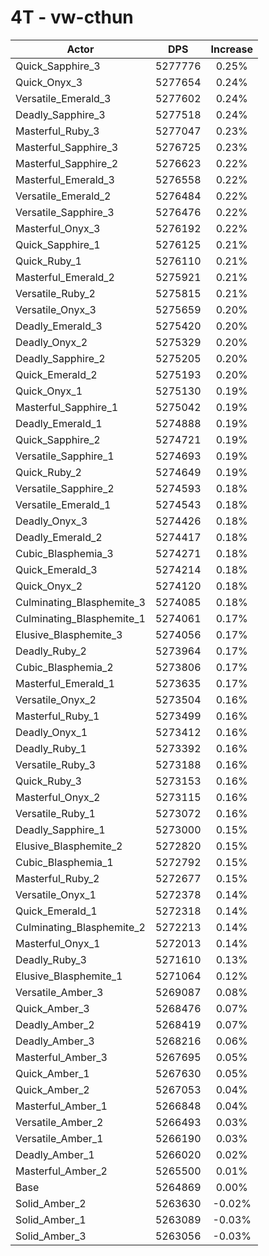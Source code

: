 # 4T - vw-cthun
| Actor | DPS | Increase |
|---|:---:|:---:|
|Quick_Sapphire_3|5277776|0.25%|
|Quick_Onyx_3|5277654|0.24%|
|Versatile_Emerald_3|5277602|0.24%|
|Deadly_Sapphire_3|5277518|0.24%|
|Masterful_Ruby_3|5277047|0.23%|
|Masterful_Sapphire_3|5276725|0.23%|
|Masterful_Sapphire_2|5276623|0.22%|
|Masterful_Emerald_3|5276558|0.22%|
|Versatile_Emerald_2|5276484|0.22%|
|Versatile_Sapphire_3|5276476|0.22%|
|Masterful_Onyx_3|5276192|0.22%|
|Quick_Sapphire_1|5276125|0.21%|
|Quick_Ruby_1|5276110|0.21%|
|Masterful_Emerald_2|5275921|0.21%|
|Versatile_Ruby_2|5275815|0.21%|
|Versatile_Onyx_3|5275659|0.20%|
|Deadly_Emerald_3|5275420|0.20%|
|Deadly_Onyx_2|5275329|0.20%|
|Deadly_Sapphire_2|5275205|0.20%|
|Quick_Emerald_2|5275193|0.20%|
|Quick_Onyx_1|5275130|0.19%|
|Masterful_Sapphire_1|5275042|0.19%|
|Deadly_Emerald_1|5274888|0.19%|
|Quick_Sapphire_2|5274721|0.19%|
|Versatile_Sapphire_1|5274693|0.19%|
|Quick_Ruby_2|5274649|0.19%|
|Versatile_Sapphire_2|5274593|0.18%|
|Versatile_Emerald_1|5274543|0.18%|
|Deadly_Onyx_3|5274426|0.18%|
|Deadly_Emerald_2|5274417|0.18%|
|Cubic_Blasphemia_3|5274271|0.18%|
|Quick_Emerald_3|5274214|0.18%|
|Quick_Onyx_2|5274120|0.18%|
|Culminating_Blasphemite_3|5274085|0.18%|
|Culminating_Blasphemite_1|5274061|0.17%|
|Elusive_Blasphemite_3|5274056|0.17%|
|Deadly_Ruby_2|5273964|0.17%|
|Cubic_Blasphemia_2|5273806|0.17%|
|Masterful_Emerald_1|5273635|0.17%|
|Versatile_Onyx_2|5273504|0.16%|
|Masterful_Ruby_1|5273499|0.16%|
|Deadly_Onyx_1|5273412|0.16%|
|Deadly_Ruby_1|5273392|0.16%|
|Versatile_Ruby_3|5273188|0.16%|
|Quick_Ruby_3|5273153|0.16%|
|Masterful_Onyx_2|5273115|0.16%|
|Versatile_Ruby_1|5273072|0.16%|
|Deadly_Sapphire_1|5273000|0.15%|
|Elusive_Blasphemite_2|5272820|0.15%|
|Cubic_Blasphemia_1|5272792|0.15%|
|Masterful_Ruby_2|5272677|0.15%|
|Versatile_Onyx_1|5272378|0.14%|
|Quick_Emerald_1|5272318|0.14%|
|Culminating_Blasphemite_2|5272213|0.14%|
|Masterful_Onyx_1|5272013|0.14%|
|Deadly_Ruby_3|5271610|0.13%|
|Elusive_Blasphemite_1|5271064|0.12%|
|Versatile_Amber_3|5269087|0.08%|
|Quick_Amber_3|5268476|0.07%|
|Deadly_Amber_2|5268419|0.07%|
|Deadly_Amber_3|5268216|0.06%|
|Masterful_Amber_3|5267695|0.05%|
|Quick_Amber_1|5267630|0.05%|
|Quick_Amber_2|5267053|0.04%|
|Masterful_Amber_1|5266848|0.04%|
|Versatile_Amber_2|5266493|0.03%|
|Versatile_Amber_1|5266190|0.03%|
|Deadly_Amber_1|5266020|0.02%|
|Masterful_Amber_2|5265500|0.01%|
|Base|5264869|0.00%|
|Solid_Amber_2|5263630|-0.02%|
|Solid_Amber_1|5263089|-0.03%|
|Solid_Amber_3|5263056|-0.03%|
